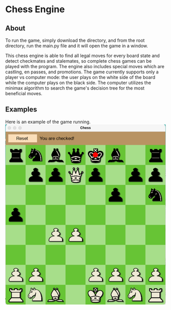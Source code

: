 # Chess Engine

## About

To run the game, simply download the directory, and from the root directory, run the main.py file and it will open the game in a window. 

This chess engine is able to find all legal moves for every board state and detect checkmates and stalemates, so complete chess games can be played with the program. The engine also includes special moves which are castling, en passes, and promotions. The game currently supports only a player vs computer mode: the user plays on the white side of the board while the computer plays on the black side. The computer utilizes the minimax algorithm to search the game's decision tree for the most beneficial moves.

## Examples

Here is an example of the game running.
![alt text](public/example_board.png)
